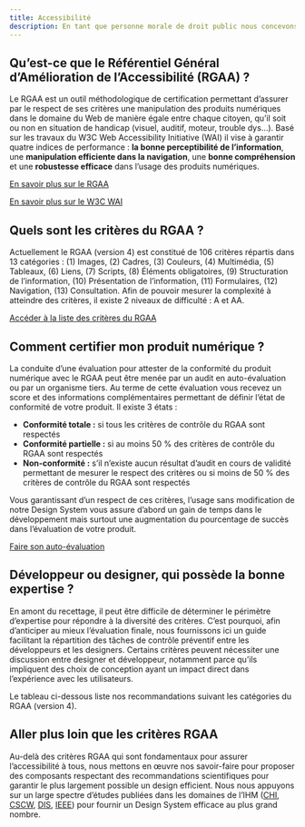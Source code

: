 ```yaml
---
title: Accessibilité
description: En tant que personne morale de droit public nous concevons les composants de notre Design System en respectant le Référentiel Général d’Amélioration de l’Accessibilité (RGAA) régit par la Direction Interministérielle du Numérique (DINUM).
---
```


## Qu’est-ce que le Référentiel Général d’Amélioration de l’Accessibilité (RGAA) ?

<doc-indent>

Le RGAA est un outil méthodologique de certification permettant d’assurer par le respect de ses critères une manipulation des produits numériques dans le domaine du Web de manière égale entre chaque citoyen, qu’il soit ou non en situation de handicap (visuel, auditif, moteur, trouble dys…). Basé sur les travaux du W3C Web Accessibility Initiative (WAI) il vise à garantir quatre indices de performance : **la bonne perceptibilité de l’information**, une **manipulation efficiente dans la navigation**, une **bonne compréhension** et une **robustesse efficace** dans l’usage des produits numériques.

</doc-indent>

[En savoir plus sur le RGAA](https://www.numerique.gouv.fr/publications/rgaa-accessibilite/#contenu)

[En savoir plus sur le W3C WAI](https://www.w3.org/WAI/fundamentals/)

## Quels sont les critères du RGAA ?

<doc-indent>

Actuellement le RGAA (version 4) est constitué de 106 critères répartis dans 13 catégories : (1) Images, (2) Cadres, (3) Couleurs, (4) Multimédia, (5) Tableaux, (6) Liens, (7) Scripts, (8) Éléments obligatoires, (9) Structuration de l’information, (10) Présentation de l’information, (11) Formulaires, (12) Navigation, (13) Consultation. Afin de pouvoir mesurer la complexité à atteindre des critères, il existe 2 niveaux de difficulté : A et AA.

</doc-indent>

[Accéder à la liste des critères du RGAA](https://www.numerique.gouv.fr/publications/rgaa-accessibilite/methode-rgaa/criteres/#contenu)

## Comment certifier mon produit numérique ?

<doc-indent>

La conduite d’une évaluation pour attester de la conformité du produit numérique avec le RGAA peut être menée par un audit en auto-évaluation ou par un organisme tiers. Au terme de cette évaluation vous recevez un score et des informations complémentaires permettant de définir l’état de conformité de votre produit. Il existe 3 états :

</doc-indent>

- **Conformité totale :** si tous les critères de contrôle du RGAA sont respectés
- **Conformité partielle :** si au moins 50 % des critères de contrôle du RGAA sont respectés
- **Non-conformité :** s’il n’existe aucun résultat d’audit en cours de validité permettant de mesurer le respect des critères ou si moins de 50 % des critères de contrôle du RGAA sont respectés


Vous garantissant d’un respect de ces critères, l’usage sans modification de notre Design System vous assure d’abord un gain de temps dans le développement mais surtout une augmentation du pourcentage de succès dans l’évaluation de votre produit.

[Faire son auto-évaluation](https://www.numerique.gouv.fr/publications/rgaa-accessibilite/kit/#contenu)

## Développeur ou designer, qui possède la bonne expertise ?

<doc-indent>

En amont du recettage, il peut être difficile de déterminer le périmètre d’expertise pour répondre à la diversité des critères. C’est pourquoi, afin d’anticiper au mieux l’évaluation finale, nous fournissons ici un guide facilitant la répartition des tâches de contrôle préventif entre les développeurs et les designers. Certains critères peuvent nécessiter une discussion entre designer et développeur, notamment parce qu’ils impliquent des choix de conception ayant un impact direct dans l’expérience avec les utilisateurs.

</doc-indent>

Le tableau ci-dessous liste nos recommandations suivant les catégories du RGAA (version 4).

<doc-a11y-criteria></doc-a11y-criteria>

## Aller plus loin que les critères RGAA

<doc-indent>

Au-delà des critères RGAA qui sont fondamentaux pour assurer l’accessibilité à tous, nous mettons en œuvre nos savoir-faire pour proposer des composants respectant des recommandations scientifiques pour garantir le plus largement possible un design efficient. Nous nous appuyons sur un large spectre d’études publiées dans les domaines de l’IHM ([CHI](https://chi2021.acm.org/), [CSCW](https://cscw.acm.org/2022/), [DIS](https://dis.acm.org/2021/), [IEEE](https://ieeexplore.ieee.org/xpl/RecentIssue.jsp?punumber=2945)) pour fournir un Design System efficace au plus grand nombre.

</doc-indent>
